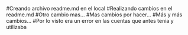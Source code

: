 #Creando archivo readme.md en el local
#Realizando cambios en el readme.md
#Otro cambio mas...
#Mas cambios por hacer...
#Más y más cambios...
#Por lo visto era un error en las cuentas que antes tenia y utilizaba
